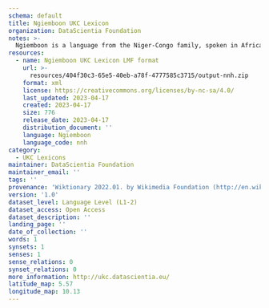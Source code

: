 ```yaml
---
schema: default
title: Ngiemboon UKC Lexicon
organization: DataScientia Foundation
notes: >-
  Ngiemboon is a language from the Niger-Congo family, spoken in Africa. The UKC Lexicon of Ngiemboon is represented as a lexico-semantic network. It consists of words, word senses, synsets, as well as sense-level and synset-level relationships.
resources:
  - name: Ngiemboon UKC Lexicon LMF format
    url: >-
      resources/404f30c3-65e5-40eb-a78f-4777585c3715/output-nnh.zip
    format: xml
    license: https://creativecommons.org/licenses/by-nc-sa/4.0/
    last_updated: 2023-04-17
    created: 2023-04-17
    size: 776
    release_date: 2023-04-17
    distribution_document: ''
    language: Ngiemboon
    language_code: nnh
category:
  - UKC Lexicons
maintainer: DataScientia Foundation
maintainer_email: ''
tags: ''
provenance: 'Wiktionary 2022.01. by Wikimedia Foundation (http://en.wiktionary.org); Princeton WordNet 2.1 by Princeton University (https://wordnet.princeton.edu)'
version: '1.0'
dataset_level: Language Level (L1-2)
dataset_access: Open Access
dataset_description: ''
landing_page: ''
date_of_collection: ''
words: 1
synsets: 1
senses: 1
sense_relations: 0
synset_relations: 0
more_information: http://ukc.datascientia.eu/
latitude_map: 5.57
longitude_map: 10.13
---
```

